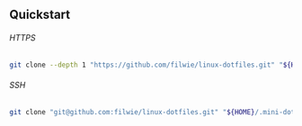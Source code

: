 ## Quickstart
###### HTTPS
``` sh
git clone --depth 1 "https://github.com/filwie/linux-dotfiles.git" "${HOME}/.linux-dotfiles" && ${HOME}/.linux-dotfiles/install.sh
```

###### SSH
``` sh
git clone "git@github.com:filwie/linux-dotfiles.git" "${HOME}/.mini-dotfiles" && ${HOME}/.linux-dotfiles/install.sh
```
